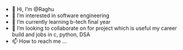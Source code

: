 - 👋 Hi, I’m @Raghu
- 👀 I’m interested in software engineering
- 🌱 I’m currently learning b-tech final year
- 💞️ I’m looking to collaborate on for project which is useful my career build and jobs in c, python, DSA
- 📫 How to reach me ...

<!---
Raghueng/Raghueng is a ✨ special ✨ repository because its `README.md` (this file) appears on your GitHub profile.
You can click the Preview link to take a look at your changes.
--->
